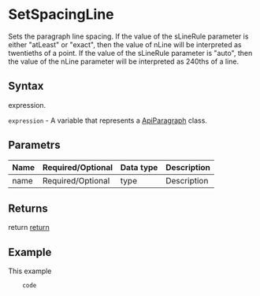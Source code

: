 # SetSpacingLine

Sets the paragraph line spacing. If the value of the sLineRule parameter is either "atLeast" or "exact", then the value of nLine will be interpreted as twentieths of a point. If the value of the sLineRule parameter is "auto", then the value of the nLine parameter will be interpreted as 240ths of a line.

## Syntax

expression.

`expression` - A variable that represents a [ApiParagraph](../ApiParagraph.md) class.

## Parametrs

| **Name** | **Required/Optional** | **Data type** | **Description** |
| ------------- | ------------- | ------------- | ------------- |
| name | Required/Optional | type | Description |

## Returns

return
[return](todo_link)

## Example

This example

```javascript
	code
```